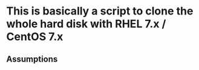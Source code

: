 # This is basically a script to clone the whole hard disk with RHEL 7.x / CentOS 7.x

Assumptions
-----------
